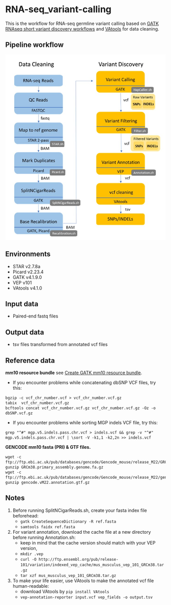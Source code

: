 # RNA-seq_variant-calling
This is the workflow for RNA-seq germline variant calling based on [GATK RNAseq short variant discovery workflows](https://gatk.broadinstitute.org/hc/en-us/articles/360035531192-RNAseq-short-variant-discovery-SNPs-Indels-) and [VAtools](https://vatools.readthedocs.io/en/latest/) for data cleaning.
## Pipeline workflow
![image](https://github.com/Tina04021997/RNA-seq_variant-calling/blob/main/RNA-seq%20variant%20calling%20workflow.jpg)
## Environments
- STAR v2.7.8a
- Picard v2.23.4
- GATK v4.1.9.0
- VEP v101
- VAtools v4.1.0
## Input data
- Paired-end fastq files
## Output data
-  tsv files transformed from annotated vcf files

## Reference data 
**mm10 resource bundle** see [Create GATK mm10 resource bundle](https://github.com/igordot/genomics/blob/master/workflows/gatk-mouse-mm10.md).

- If you encounter problems while concatenating dbSNP VCF files, try this:
```
bgzip -c vcf_chr_number.vcf > vcf_chr_number.vcf.gz
tabix  vcf_chr_number.vcf.gz
bcftools concat vcf_chr_number.vcf.gz vcf_chr_number.vcf.gz -Oz -o dbSNP.vcf.gz 
```
- If you encounter problems while sorting MGP indels VCF file, try this:
```
grep "^#" mgp.v5.indels.pass.chr.vcf > indels.vcf && grep -v "^#" mgp.v5.indels.pass.chr.vcf | \sort -V -k1,1 -k2,2n >> indels.vcf
```
**GENCODE mm10 fasta (PRI) & GTF files.**
```
wget -c ftp://ftp.ebi.ac.uk/pub/databases/gencode/Gencode_mouse/release_M22/GRCm38.primary_assembly.genome.fa.gz
gunzip GRCm38.primary_assembly.genome.fa.gz
wget -c ftp://ftp.ebi.ac.uk/pub/databases/gencode/Gencode_mouse/release_M22/gencode.vM22.annotation.gtf.gz
gunzip gencode.vM22.annotation.gtf.gz
```
## Notes
1. Before running SplitNCigarReads.sh, create your fasta index file beforehead:
   - ```gatk CreateSequenceDictionary -R ref.fasta``` 
   - ```samtools faidx ref.fasta```
2. For variant annotation, download the cache file at a new directory before running Annotation.sh:
   - keep in mind that the cache version should match with your VEP version,
   - ```mkdir .vep```
   - ```curl -O http://ftp.ensembl.org/pub/release-101/variation/indexed_vep_cache/mus_musculus_vep_101_GRCm38.tar.gz```
   - ```tar xzf mus_musculus_vep_101_GRCm38.tar.gz```
3. To make your life easier, use VAtools to make the annotated vcf file human-readable:
   - download VAtools by ```pip install VAtools```
   - ```vep-annotation-reporter input.vcf vep_fields -o output.tsv```
